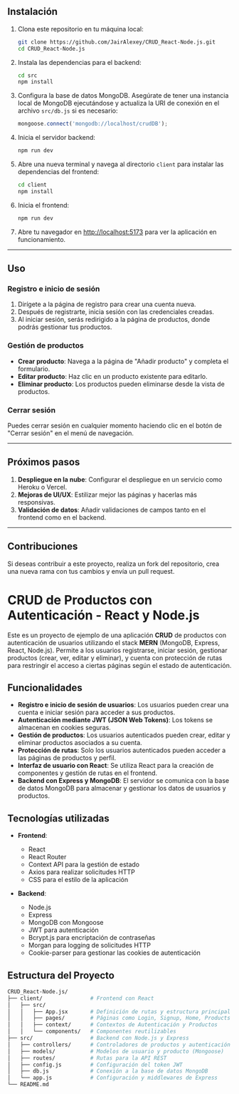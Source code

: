 ## Instalación

1.  Clona este repositorio en tu máquina local:
    
    ```bash
    git clone https://github.com/JairAlexey/CRUD_React-Node.js.git
    cd CRUD_React-Node.js
    ```
    
2.  Instala las dependencias para el backend:
    
    ```bash
    cd src
    npm install
    ```
    
3.  Configura la base de datos MongoDB. Asegúrate de tener una instancia local de MongoDB ejecutándose y actualiza la URI de conexión en el archivo `src/db.js` si es necesario:
    
    ```js
    mongoose.connect('mongodb://localhost/crudDB');
    ```
    
4.  Inicia el servidor backend:
    
    ```bash
    npm run dev
    ```
    
5.  Abre una nueva terminal y navega al directorio `client` para instalar las dependencias del frontend:
    
    ```bash
    cd client
    npm install
    ```
    
6.  Inicia el frontend:
    
    ```bash
    npm run dev
    ```
    
7.  Abre tu navegador en [http://localhost:5173](http://localhost:5173) para ver la aplicación en funcionamiento.

---

## Uso

### Registro e inicio de sesión

1.  Dirígete a la página de registro para crear una cuenta nueva.
2.  Después de registrarte, inicia sesión con las credenciales creadas.
3.  Al iniciar sesión, serás redirigido a la página de productos, donde podrás gestionar tus productos.

### Gestión de productos

- **Crear producto**: Navega a la página de "Añadir producto" y completa el formulario.
- **Editar producto**: Haz clic en un producto existente para editarlo.
- **Eliminar producto**: Los productos pueden eliminarse desde la vista de productos.

### Cerrar sesión

Puedes cerrar sesión en cualquier momento haciendo clic en el botón de "Cerrar sesión" en el menú de navegación.

---

## Próximos pasos

1.  **Despliegue en la nube**: Configurar el despliegue en un servicio como Heroku o Vercel.
2.  **Mejoras de UI/UX**: Estilizar mejor las páginas y hacerlas más responsivas.
3.  **Validación de datos**: Añadir validaciones de campos tanto en el frontend como en el backend.

---

## Contribuciones

Si deseas contribuir a este proyecto, realiza un fork del repositorio, crea una nueva rama con tus cambios y envía un pull request.

# CRUD de Productos con Autenticación - React y Node.js

Este es un proyecto de ejemplo de una aplicación **CRUD** de productos con autenticación de usuarios utilizando el stack **MERN** (MongoDB, Express, React, Node.js). Permite a los usuarios registrarse, iniciar sesión, gestionar productos (crear, ver, editar y eliminar), y cuenta con protección de rutas para restringir el acceso a ciertas páginas según el estado de autenticación.

## Funcionalidades

- **Registro e inicio de sesión de usuarios**: Los usuarios pueden crear una cuenta e iniciar sesión para acceder a sus productos.
- **Autenticación mediante JWT (JSON Web Tokens)**: Los tokens se almacenan en cookies seguras.
- **Gestión de productos**: Los usuarios autenticados pueden crear, editar y eliminar productos asociados a su cuenta.
- **Protección de rutas**: Solo los usuarios autenticados pueden acceder a las páginas de productos y perfil.
- **Interfaz de usuario con React**: Se utiliza React para la creación de componentes y gestión de rutas en el frontend.
- **Backend con Express y MongoDB**: El servidor se comunica con la base de datos MongoDB para almacenar y gestionar los datos de usuarios y productos.

## Tecnologías utilizadas

- **Frontend**:
  - React
  - React Router
  - Context API para la gestión de estado
  - Axios para realizar solicitudes HTTP
  - CSS para el estilo de la aplicación

- **Backend**:
  - Node.js
  - Express
  - MongoDB con Mongoose
  - JWT para autenticación
  - Bcrypt.js para encriptación de contraseñas
  - Morgan para logging de solicitudes HTTP
  - Cookie-parser para gestionar las cookies de autenticación

## Estructura del Proyecto

```bash
CRUD_React-Node.js/
├── client/               # Frontend con React
│   ├── src/
│   │   ├── App.jsx       # Definición de rutas y estructura principal
│   │   ├── pages/        # Páginas como Login, Signup, Home, Products
│   │   ├── context/      # Contextos de Autenticación y Productos
│   │   └── components/   # Componentes reutilizables
├── src/                  # Backend con Node.js y Express
│   ├── controllers/      # Controladores de productos y autenticación
│   ├── models/           # Modelos de usuario y producto (Mongoose)
│   ├── routes/           # Rutas para la API REST
│   ├── config.js         # Configuración del token JWT
│   ├── db.js             # Conexión a la base de datos MongoDB
│   └── app.js            # Configuración y middlewares de Express
└── README.md
